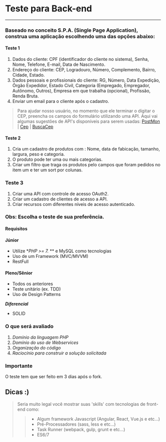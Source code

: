 # Teste para Back-end #
---
### Baseado no conceito S.P.A. (Single Page Application), construa uma aplicação escolhendo uma das opções abaixo:

#### Teste 1

1. Dados do cliente: CPF (identificador do cliente no sistema), Senha, Nome, Telefone, E-mail, Data de Nascimento.
2. Endereço do cliente: CEP, Logradouro, Número, Complemento, Bairro, Cidade, Estado.
3. Dados pessoais e profissionais do cliente: RG, Número, Data Expedição, Órgão Expedidor, Estado Civil, Categoria (Empregado, Empregador, Autônomo, Outros), Empresa em que trabalha (opcional), Profissão, Renda Bruta.
4. Enviar um email para o cliente  após o cadastro.

> Para ajudar nosso usuário, no momento que ele terminar o digitar o CEP, preencha os campos do formulário utilizando uma API. Aqui vai algumas sugestões de API's disponíveis para serem usadas:
>[PostMon](http://postmon.com.br/) | [Cep](http://cep.correiocontrol.com.br/XXXXXXXX.json) | [BuscaCep](http://www.buscacep.correios.com.br/sistemas/buscacep/)

#### Teste 2

1.  Cria um cadastro de produtos com : Nome, data de fabicação, tamanho, largura, peso e categoria.
2.  O produto pode ter uma ou mais categorias.
3.  Criar um filtro que traga os produtos pelo campos que foram pedidos no item um e ter um sort por colunas.

### Teste 3

1. Criar uma API com controle de acesso OAuth2.
2. Criar um cadastro de clientes de acesso a API.
3. Criar recursos com diferentes níveis de acesso autenticado.

### Obs: Escolha o teste de sua preferência.

#### Requisitos ####

#### Júnior ####
* Utilize **PHP >= 7.* ** e MySQL como tecnologias
* Uso de um Framework (MVC/MVVM)
* RestFull

#### Pleno/Sênior ####
*  Todos os anteriores
*  Teste unitário (ex. TDD)
*  Uso de Design Patterns

***Diferencial***
*   SOLID

### O que será avaliado
1. *Domínio da linguagem PHP*
2. *Domínio do uso de Webservices*
3. *Organização do código*
4. *Raciocínio para construir a solução solicitada*

### Importante 
O teste tem que ser feito em 3 dias após o fork.

## Dicas :) 
>   Seria muito legal você mostrar suas 'skills' com tecnologias de front-end como:
>>   * Algum framework Javascript (Angular, React, Vue.js e etc…)
>>   * Pré-Processadores (sass, less e etc...)
>>   * Task Runner (webpack, gulp, grunt e etc...)
>>   * ES6/7
